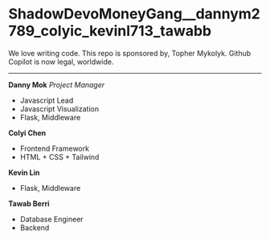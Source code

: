 # ShadowDevoMoneyGang__dannym2789_colyic_kevinl713_tawabb
We love writing code. This repo is sponsored by, Topher Mykolyk. Github Copilot is now legal, worldwide.

---

<b>Danny Mok</b>  <i>Project Manager</i>
<ul>
<li>Javascript Lead</li>
<li>Javascript Visualization</li>
<li>Flask, Middleware</li>
</ul>

<b>Colyi Chen</b>
<ul>
<li>Frontend Framework</li>
<li>HTML + CSS + Tailwind</li>
</ul>

<b>Kevin Lin</b> 
<ul>
<li>Flask, Middleware</li>
</ul>

<b>Tawab Berri</b>
<ul>
<li>Database Engineer</li>
<li>Backend</li>
</ul>
